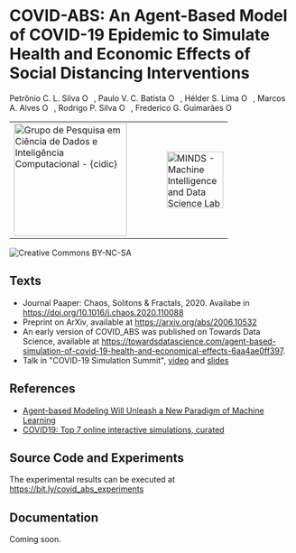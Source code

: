 # COVID-ABS: An Agent-Based Model of COVID-19 Epidemic to Simulate Health and Economic Effects of Social Distancing Interventions

Petrônio C. L. Silva <span itemscope itemtype="https://schema.org/Person"><a itemprop="sameAs" content="https://orcid.org/0000-0002-1202-2552" href="https://orcid.org/0000-0002-1202-2552" target="orcid.widget" rel="noopener noreferrer" style="vertical-align:top;"><img src="https://orcid.org/sites/default/files/images/orcid_16x16.png" style="width:1em;margin-right:.5em;" alt="ORCID iD icon"></a></span>, Paulo V. C. Batista <span itemscope itemtype="https://schema.org/Person"><a itemprop="sameAs" content="https://orcid.org/0000-0001-6165-2174" href="https://orcid.org/0000-0001-6165-2174" target="orcid.widget" rel="noopener noreferrer" style="vertical-align:top;"><img src="https://orcid.org/sites/default/files/images/orcid_16x16.png" style="width:1em;margin-right:.5em;" alt="ORCID iD icon"></a></span>, Hélder S. Lima <span itemscope itemtype="https://schema.org/Person"><a itemprop="sameAs" content="https://orcid.org/0000-0003-0934-7644" href="https://orcid.org/0000-0003-0934-7644" target="orcid.widget" rel="noopener noreferrer" style="vertical-align:top;"><img src="https://orcid.org/sites/default/files/images/orcid_16x16.png" style="width:1em;margin-right:.5em;" alt="ORCID iD icon"></a></span>, Marcos A. Alves <span itemscope itemtype="https://schema.org/Person"><a itemprop="sameAs" content="https://orcid.org/0000-0001-6934-6745" href="https://orcid.org/0000-0001-6934-6745" target="orcid.widget" rel="noopener noreferrer" style="vertical-align:top;"><img src="https://orcid.org/sites/default/files/images/orcid_16x16.png" style="width:1em;margin-right:.5em;" alt="ORCID iD icon"></a></span>,  Rodrigo P. Silva <span itemscope itemtype="https://schema.org/Person"><a itemprop="sameAs" content="https://orcid.org/0000-0003-2547-3835" href="https://orcid.org/0000-0003-2547-3835" target="orcid.widget" rel="noopener noreferrer" style="vertical-align:top;"><img src="https://orcid.org/sites/default/files/images/orcid_16x16.png" style="width:1em;margin-right:.5em;" alt="ORCID iD icon"></a></span>, Frederico G. Guimarães <span itemscope itemtype="https://schema.org/Person"><a itemprop="sameAs" content="https://orcid.org/0000-0001-9238-8839" href="https://orcid.org/0000-0001-9238-8839" target="orcid.widget" rel="noopener noreferrer" style="vertical-align:top;"><img src="https://orcid.org/sites/default/files/images/orcid_16x16.png" style="width:1em;margin-right:.5em;" alt="ORCID iD icon"></a></span>

<center>
<table><tr><td><a href="#"><img src="https://avatars1.githubusercontent.com/u/54992196" alt="Grupo de Pesquisa em Ciência de Dados e Inteligência Computacional - {cidic}" width="200"/></a> </td> 
  <td>&nbsp;&nbsp;&nbsp;&nbsp;&nbsp;&nbsp;&nbsp;&nbsp;&nbsp;</td>
<td><a href="http://www.minds.eng.ufmg.br/"><img src="https://github.com/petroniocandido/pyFTS/raw/master/img/minds_logo_medium.jpeg" alt="MINDS - Machine Intelligence and Data Science Lab" width="100"/></a></td>
</tr>
</table>
</center>



<img src="https://mirrors.creativecommons.org/presskit/buttons/88x31/svg/by-nc-sa.svg" alt="Creative Commons BY-NC-SA" />

## Texts
* Journal Paaper: Chaos, Solitons & Fractals, 2020. Availabe in https://doi.org/10.1016/j.chaos.2020.110088
* Preprint on ArXiv, available at https://arxiv.org/abs/2006.10532
* An early version of COVID_ABS was published on Towards Data Science, available at https://towardsdatascience.com/agent-based-simulation-of-covid-19-health-and-economical-effects-6aa4ae0ff397.
* Talk in "COVID-19 Simulation Summit", <a href="https://www.youtube.com/watch?v=5T35goVvwGA">video</a> and <a href="https://bit.ly/covid_abs_slides">slides</a>

## References

* <a href="https://towardsdatascience.com/agent-based-modeling-will-unleash-a-new-paradigm-of-machine-learning-ff6d3b1ac940">Agent-based Modeling Will Unleash a New Paradigm of Machine Learning</a>
* <a href="https://towardsdatascience.com/covid19-top-7-online-interactive-simulations-curated-fa4282889875">COVID19: Top 7 online interactive simulations, curated</a>

## Source Code and Experiments

The experimental results can be executed at https://bit.ly/covid_abs_experiments

## Documentation

Coming soon.
